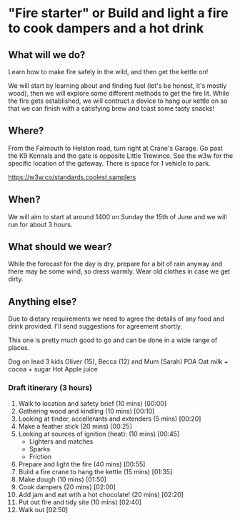 # "Fire starter" or Build and light a fire to cook dampers and a hot drink

## What will we do?

Learn how to make fire safely in the wild, and then get the kettle on!

We will start by learning about and finding fuel (let's be honest, it's mostly wood), then we will explore some different methods to get the fire lit.
While the fire gets established, we will contruct a device to hang our kettle on so that we can finish with a satisfying brew and toast some tasty snacks!

## Where?

From the Falmouth to Helston road, turn right at Crane's Garage. Go past the K9 Kennals and the gate is opposite Little Trewince. See the w3w for the specific location of the gateway. There is space for 1 vehicle to park.

https://w3w.co/standards.coolest.samplers

## When?

We will aim to start at around 1400 on Sunday the 15th of June and we will run for about 3 hours.

## What should we wear?

While the forecast for the day is dry, prepare for a bit of rain anyway and there may be some wind, so dress warmly. Wear old clothes in case we get dirty.

## Anything else?

Due to dietary requirements we need to agree the details of any food and drink provided. I'll send suggestions for agreement shortly.

This one is pretty much good to go and can be done in a wide range of places.

Dog on lead
3 kids
Oliver (15), Becca (12) and Mum (Sarah)
PDA
Oat milk + cocoa + sugar
Hot Apple juice

### Draft itinerary (3 hours)

1. Walk to location and safety brief (10 mins) [00:00]
2. Gathering wood and kindling (10 mins) [00:10]
3. Looking at tinder, accellerants and extenders (5 mins) [00:20]
4. Make a feather stick (20 mins) [00:25]
5. Looking at sources of ignition (heat): (10 mins) [00:45]
   * Lighters and matches
   * Sparks
   * Friction
6. Prepare and light the fire (40 mins) [00:55]
7. Build a fire crane to hang the kettle (15 mins) [01:35]
8. Make dough (10 mins) [01:50]
9. Cook dampers (20 mins) [02:00]
10. Add jam and eat with a hot chocolate! (20 mins) [02:20]
11. Put out fire and tidy site (10 mins) [02:40]
12. Walk out [02:50]
